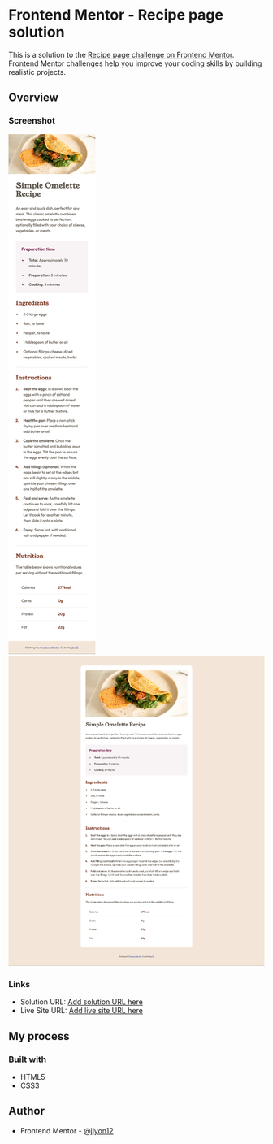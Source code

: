 # Frontend Mentor - Recipe page solution

This is a solution to the [Recipe page challenge on Frontend Mentor](https://www.frontendmentor.io/challenges/recipe-page-KiTsR8QQKm). Frontend Mentor challenges help you improve your coding skills by building realistic projects.

## Overview

### Screenshot

![Mobile Screenshot](./solution/mobile-solution.png)
![Desktop Screenshot](./solution/desktop-solution.png)

### Links

- Solution URL: [Add solution URL here](https://www.frontendmentor.io/solutions/recipe-page--B-38Y8gzY)
- Live Site URL: [Add live site URL here](https://jlyon12.github.io/recipe-page/)

## My process

### Built with

- HTML5
- CSS3

## Author

- Frontend Mentor - [@jlyon12](https://www.frontendmentor.io/profile/jlyon12)
